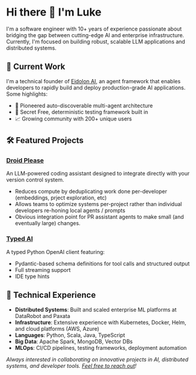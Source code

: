 # Hi there 👋 I'm Luke

I'm a software engineer with 10+ years of experience passionate about bridging the gap between cutting-edge AI and enterprise infrastructure. Currently, I'm focused on building robust, scalable LLM applications and distributed systems.

## 🔭 Current Work

I'm a technical founder of [Eidolon AI](https://eidolonai.com/), an agent framework that enables developers to rapidly build and deploy production-grade AI applications. Some highlights:

- 🤖 Pioneered auto-discoverable multi-agent architecture
- 🚀 Secret Free, deterministic testing framework built in
- 📈 Growing community with 200+ unique users

## 🛠️ Featured Projects

### [Droid Please](https://github.com/LukeLalor/droid-please)
An LLM-powered coding assistant designed to integrate directly with your version control system.
- Reduces compute by deduplicating work done per-developer (embeddings, prject exploration, etc)
- Allows teams to optimize systems per-project rather than individual developers re-honing local agents / prompts
- Obvious integration point for PR assistant agents to make small (and eventually large) changes.

### [Typed AI](https://github.com/eidolon-ai/typed-ai)
A typed Python OpenAI client featuring:
- Pydantic-based schema definitions for tool calls and structured output
- Full streaming support
- IDE type hints

## 💼 Technical Experience

- **Distributed Systems**: Built and scaled enterprise ML platforms at DataRobot and Paxata
- **Infrastructure**: Extensive experience with Kubernetes, Docker, Helm, and cloud platforms (AWS, Azure)
- **Languages**: Python, Scala, Java, TypeScript
- **Big Data**: Apache Spark, MongoDB, Vector DBs
- **MLOps**: CI/CD pipelines, testing frameworks, deployment automation

*Always interested in collaborating on innovative projects in AI, distributed systems, and developer tools. [Feel free to reach out](https://www.linkedin.com/in/lukehlalor/)!*
